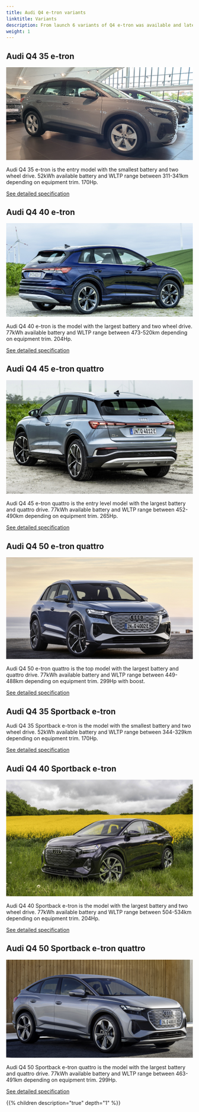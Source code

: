 ```yaml
---
title: Audi Q4 e-tron variants
linktitle: Variants
description: From launch 6 variants of Q4 e-tron was available and later more was added.
weight: 1
---
```


## Audi Q4 35 e-tron

![Audi Q4](audi-q4-e-tron-35.jpg "Audi Q4 35 e-tron" )

Audi Q4 35 e-tron is the entry model with the smallest battery and two wheel drive. 52kWh available battery and WLTP range between 311-341km depending on equipment trim. 170Hp.

[See detailed specification](/models/q4-e-tron/specifications/#audi-q4-35-e-tron)

## Audi Q4 40 e-tron

![Audi Q4](audi-q4-e-tron-40.jpg "Audi Q4 40 e-tron" )

Audi Q4 40 e-tron is the model with the largest battery and two wheel drive. 77kWh available battery and WLTP range between 473-520km depending on equipment trim. 204Hp.

[See detailed specification](/models/q4-e-tron/specifications/#audi-q4-40-e-tron)

## Audi Q4 45 e-tron quattro

![Audi Q4](audi-q4-e-tron-45.jpg "Audi Q4 45 e-tron quattro" )

Audi Q4 45 e-tron quattro is the entry level model with the largest battery and quattro drive. 77kWh available battery and WLTP range between 452-490km depending on equipment trim. 265Hp.

[See detailed specification](/models/q4-e-tron/specifications/#audi-q4-45-e-tron-quattro)

## Audi Q4 50 e-tron quattro

![Audi Q4](audi-q4-e-tron-50.jpg "Audi Q4 50 e-tron quattro" )

Audi Q4 50 e-tron quattro is the top model with the largest battery and quattro drive. 77kWh available battery and WLTP range between 449-488km depending on equipment trim. 299Hp with boost.

[See detailed specification](/models/q4-e-tron/specifications/#audi-q4-50-e-tron-quattro)

## Audi Q4 35 Sportback e-tron

Audi Q4 35 Sportback e-tron is the model with the smallest battery and two wheel drive. 52kWh available battery and WLTP range between 344-329km depending on equipment trim. 170Hp.

[See detailed specification](/models/q4-e-tron/specifications/#audi-q4-sportback-35-e-tron)

## Audi Q4 40 Sportback e-tron

![Audi Q4](audi-q4-sportback-e-tron-40.jpg "Audi Q4 40 Sportback e-tron by Auditography")

Audi Q4 40 Sportback e-tron is the model with the largest battery and two wheel drive. 77kWh available battery and WLTP range between 504-534km depending on equipment trim. 204Hp.

[See detailed specification](/models/q4-e-tron/specifications/#audi-q4-sportback-40-e-tron)

## Audi Q4 50 Sportback e-tron quattro

![Audi Q4](audi-q4-sportback-e-tron-50.jpg "Audi Q4 50 Sportback e-tron Quattro")

Audi Q4 50 Sportback e-tron quattro is the model with the largest battery and quattro drive. 77kWh available battery and WLTP range between 463-491km depending on equipment trim. 299Hp.

[See detailed specification](/models/q4-e-tron/specifications/#audi-q4-50-sportback-e-tron-quattro)

{{% children description="true" depth="1" %}}
